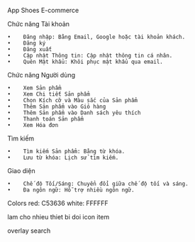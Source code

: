 App Shoes E-commerce

Chức năng Tài khoản

    •    Đăng nhập: Bằng Email, Google hoặc tài khoản khách.
    •    Đăng ký
    •    Đăng xuất
    •    Cập nhật Thông tin: Cập nhật thông tin cá nhân.
    •    Quên Mật khẩu: Khôi phục mật khẩu qua email.

Chức năng Người dùng

    •    Xem Sản phẩm
    •    Xem Chi tiết Sản phẩm
    •    Chọn Kích cỡ và Màu sắc của Sản phẩm
    •    Thêm Sản phẩm vào Giỏ hàng
    •    Thêm Sản phẩm vào Danh sách yêu thích
    •    Thanh toán Sản phẩm
    •    Xem Hóa đơn

Tìm kiếm

    •    Tìm kiếm Sản phẩm: Bằng từ khóa.
    •    Lưu từ khóa: Lịch sử tìm kiếm.

Giao diện

    •    Chế độ Tối/Sáng: Chuyển đổi giữa chế độ tối và sáng.
    •    Đa ngôn ngữ: Hỗ trợ nhiều ngôn ngữ.

Colors
    red: C53636
    white: FFFFFF

lam cho nhieu thiet bi
doi icon item

overlay search
